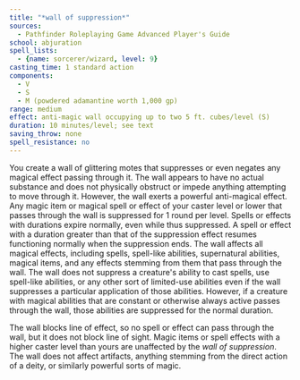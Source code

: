 ```yaml
---
title: "*wall of suppression*"
sources:
  - Pathfinder Roleplaying Game Advanced Player's Guide
school: abjuration
spell_lists:
  - {name: sorcerer/wizard, level: 9}
casting_time: 1 standard action
components:
  - V
  - S
  - M (powdered adamantine worth 1,000 gp)
range: medium
effect: anti-magic wall occupying up to two 5 ft. cubes/level (S)
duration: 10 minutes/level; see text
saving_throw: none
spell_resistance: no
---
```


You create a wall of glittering motes that suppresses or even negates any magical effect passing through it. The wall appears to have no actual substance and does not physically obstruct or impede anything attempting to move through it. However, the wall exerts a powerful anti-magical effect. Any magic item or magical spell or effect of your caster level or lower that passes through the wall is suppressed for 1 round per level. Spells or effects with durations expire normally, even while thus suppressed. A spell or effect with a duration greater than that of the suppression effect resumes functioning normally when the suppression ends. The wall affects all magical effects, including spells, spell-like abilities, supernatural abilities, magical items, and any effects stemming from them that pass through the wall. The wall does not suppress a creature's ability to cast spells, use spell-like abilities, or any other sort of limited-use abilities even if the wall suppresses a particular application of those abilities. However, if a creature with magical abilities that are constant or otherwise always active passes through the wall, those abilities are suppressed for the normal duration.

The wall blocks line of effect, so no spell or effect can pass through the wall, but it does not block line of sight. Magic items or spell effects with a higher caster level than yours are unaffected by the *wall of suppression*. The wall does not affect artifacts, anything stemming from the direct action of a deity, or similarly powerful sorts of magic.

